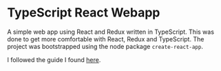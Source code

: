 # TypeScript React Webapp

A simple web app using React and Redux written in TypeScript. This was done to get more comfortable with React, Redux and TypeScript. The project was bootstrapped using the node package `create-react-app`. 

I followed the guide I found <a href="https://github.com/Microsoft/TypeScript-React-Starter#typescript-react-starter">here</a>.

